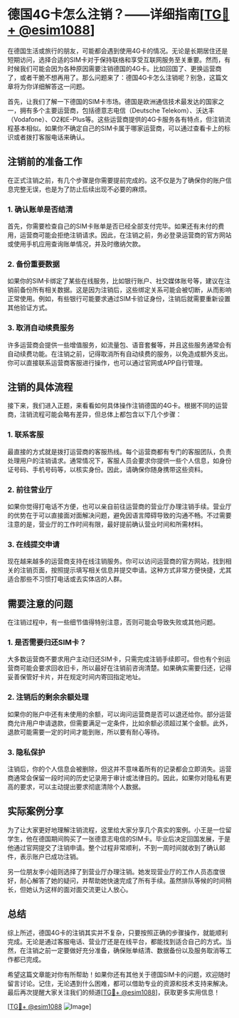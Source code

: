 # 德国4G卡怎么注销？——详细指南[[TG💪+ @esim1088](https://t.me/s/esim1088)]

在德国生活或旅行的朋友，可能都会遇到使用4G卡的情况。无论是长期居住还是短期访问，选择合适的SIM卡对于保持联络和享受互联网服务至关重要。然而，有时候我们可能会因为各种原因需要注销德国的4G卡。比如回国了、更换运营商了，或者干脆不想再用了。那么问题来了：德国4G卡怎么注销呢？别急，这篇文章将为你详细解答这一问题。

首先，让我们了解一下德国的SIM卡市场。德国是欧洲通信技术最发达的国家之一，拥有多个主要运营商，包括德意志电信（Deutsche Telekom）、沃达丰（Vodafone）、O2和E-Plus等。这些运营商提供的4G卡服务各有特点，但注销流程基本相似。如果你不确定自己的SIM卡属于哪家运营商，可以通过查看卡上的标识或者拨打客服电话来确认。

## 注销前的准备工作

在正式注销之前，有几个步骤是你需要提前完成的。这不仅是为了确保你的账户信息完整无误，也是为了防止后续出现不必要的麻烦。

### 1. 确认账单是否结清

首先，你需要检查自己的SIM卡账单是否已经全部支付完毕。如果还有未付的费用，运营商可能会拒绝注销请求。因此，在注销之前，务必登录运营商的官方网站或使用手机应用查询账单情况，并及时缴纳欠款。

### 2. 备份重要数据

如果你的SIM卡绑定了某些在线服务，比如银行账户、社交媒体账号等，建议在注销前备份所有相关数据。这是因为注销后，这些绑定关系可能会被切断，从而影响正常使用。例如，有些银行可能要求通过SIM卡验证身份，注销后就需要重新设置其他验证方式。

### 3. 取消自动续费服务

许多运营商会提供一些增值服务，如流量包、语音套餐等，并且这些服务通常会有自动续费功能。在注销之前，记得取消所有自动续费的服务，以免造成额外支出。你可以直接联系运营商客服进行操作，也可以通过官网或APP自行管理。

## 注销的具体流程

接下来，我们进入正题，来看看如何具体操作注销德国的4G卡。根据不同的运营商，注销流程可能会略有差异，但总体上都包含以下几个步骤：

### 1. 联系客服

最直接的方式就是拨打运营商的客服热线。每个运营商都有专门的客服团队，负责处理用户的注销请求。通常情况下，客服人员会要求你提供一些个人信息，如身份证号码、手机号码等，以核实身份。因此，请确保你随身携带这些资料。

### 2. 前往营业厅

如果你觉得打电话不方便，也可以亲自前往运营商的营业厅办理注销手续。营业厅的优势在于可以直接面对面解决问题，避免因语言障碍导致的沟通不畅。不过需要注意的是，营业厅的工作时间有限，最好提前确认营业时间和所需材料。

### 3. 在线提交申请

现在越来越多的运营商支持在线注销服务。你可以访问运营商的官方网站，找到相关的注销页面，按照提示填写相关信息并提交申请。这种方式非常方便快捷，尤其适合那些不习惯打电话或去实体店的人群。

## 需要注意的问题

在注销过程中，有一些细节值得特别注意，否则可能会导致失败或其他问题。

### 1. 是否需要归还SIM卡？

大多数运营商不要求用户主动归还SIM卡，只需完成注销手续即可。但也有个别运营商可能会要求回收旧卡，所以最好在注销前咨询清楚。如果确实需要归还，记得妥善保管好卡片，并在规定时间内寄回指定地址。

### 2. 注销后的剩余余额处理

如果你的账户中还有未使用的余额，可以询问运营商是否可以退还给你。部分运营商允许用户申请退款，但需要满足一定条件，比如余额必须超过某个金额。此外，退款可能需要一定的时间才能到账，所以要有耐心等待。

### 3. 隐私保护

注销后，你的个人信息会被删除，但这并不意味着所有的记录都会立即消失。运营商通常会保留一段时间的历史记录用于审计或法律目的。因此，如果你对隐私有更高的要求，可以主动提出要求彻底清除个人数据。

## 实际案例分享

为了让大家更好地理解注销流程，这里给大家分享几个真实的案例。小王是一位留学生，他在德国期间购买了一张德意志电信的SIM卡。毕业后决定回国发展，于是他通过官网提交了注销申请。整个过程非常顺利，不到一周时间就收到了确认邮件，表示账户已成功注销。

另一位朋友李小姐则选择了到营业厅办理注销。她发现营业厅的工作人员态度很好，耐心解答了她的疑问，并帮助她快速完成了所有手续。虽然排队等候的时间稍长，但她认为这样的面对面交流更让人放心。

## 总结

综上所述，德国4G卡的注销其实并不复杂，只要按照正确的步骤操作，就能顺利完成。无论是通过客服电话、营业厅还是在线平台，都能找到适合自己的方式。当然，在注销之前一定要做好充分准备，确保账单结清、数据备份以及服务取消等工作都已完成。

希望这篇文章能对你有所帮助！如果你还有其他关于德国SIM卡的问题，欢迎随时留言讨论。记住，无论遇到什么困难，都可以借助专业的资源和技术支持来解决。最后再次提醒大家关注我们的频道[[TG💪+ @esim1088](https://t.me/s/esim1088)]，获取更多实用信息！

[[TG💪+ @esim1088](https://t.me/s/esim1088) ![Image](https://i.postimg.cc/4NQfJmqS/Snipaste-2025-05-13-00-14-12.png)]
